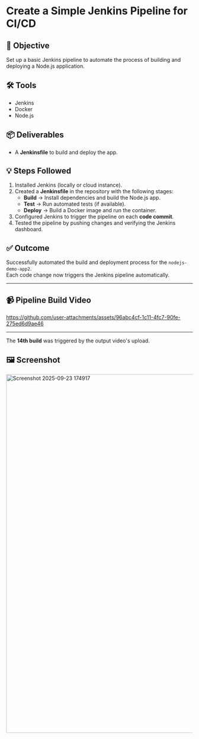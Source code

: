 # Create a Simple Jenkins Pipeline for CI/CD

## 🎯 Objective
Set up a basic Jenkins pipeline to automate the process of building and deploying a Node.js application.

## 🛠 Tools
- Jenkins
- Docker
- Node.js

## 📦 Deliverables
- A **Jenkinsfile** to build and deploy the app.

## 💡 Steps Followed
1. Installed Jenkins (locally or cloud instance).  
2. Created a **Jenkinsfile** in the repository with the following stages:
   - **Build** → Install dependencies and build the Node.js app.  
   - **Test** → Run automated tests (if available).  
   - **Deploy** → Build a Docker image and run the container.  
3. Configured Jenkins to trigger the pipeline on each **code commit**.  
4. Tested the pipeline by pushing changes and verifying the Jenkins dashboard.  

## ✅ Outcome
Successfully automated the build and deployment process for the `nodejs-demo-app2`.  
Each code change now triggers the Jenkins pipeline automatically.

---

## 📹 Pipeline Build Video


https://github.com/user-attachments/assets/96abc4cf-1c11-4fc7-90fe-275ed6d9ae46  

---

The **14th build** was triggered by the output video's upload.

## 🖼 Screenshot
<img width="1914" height="965" alt="Screenshot 2025-09-23 174917" src="https://github.com/user-attachments/assets/41484086-1898-4fe0-811e-fb50050f7114" />


